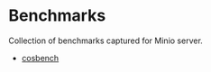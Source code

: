 # Benchmarks
Collection of benchmarks captured for Minio server.

- [cosbench](./cosbench)
<!--- add your --->